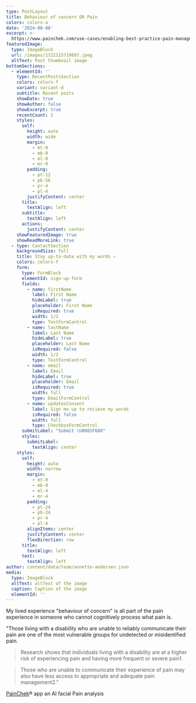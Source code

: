 ```yaml
---
type: PostLayout
title: Behaviour of concern OR Pain
colors: colors-a
date: '2024-08-08'
excerpt: >-
  https://www.painchek.com/use-cases/enabling-best-practice-pain-management-across-the-disability-sector/
featuredImage:
  type: ImageBlock
  url: /images/1722115719097.jpeg
  altText: Post thumbnail image
bottomSections:
  - elementId: ''
    type: RecentPostsSection
    colors: colors-f
    variant: variant-d
    subtitle: Recent posts
    showDate: true
    showAuthor: false
    showExcerpt: true
    recentCount: 2
    styles:
      self:
        height: auto
        width: wide
        margin:
          - mt-0
          - mb-0
          - ml-0
          - mr-0
        padding:
          - pt-12
          - pb-56
          - pr-4
          - pl-4
        justifyContent: center
      title:
        textAlign: left
      subtitle:
        textAlign: left
      actions:
        justifyContent: center
    showFeaturedImage: true
    showReadMoreLink: true
  - type: ContactSection
    backgroundSize: full
    title: Stay up-to-date with my words ✍️
    colors: colors-f
    form:
      type: FormBlock
      elementId: sign-up-form
      fields:
        - name: firstName
          label: First Name
          hideLabel: true
          placeholder: First Name
          isRequired: true
          width: 1/2
          type: TextFormControl
        - name: lastName
          label: Last Name
          hideLabel: true
          placeholder: Last Name
          isRequired: false
          width: 1/2
          type: TextFormControl
        - name: email
          label: Email
          hideLabel: true
          placeholder: Email
          isRequired: true
          width: full
          type: EmailFormControl
        - name: updatesConsent
          label: Sign me up to recieve my words
          isRequired: false
          width: full
          type: CheckboxFormControl
      submitLabel: "Submit \U0001F680"
      styles:
        submitLabel:
          textAlign: center
    styles:
      self:
        height: auto
        width: narrow
        margin:
          - mt-0
          - mb-0
          - ml-4
          - mr-4
        padding:
          - pt-24
          - pb-24
          - pr-4
          - pl-4
        alignItems: center
        justifyContent: center
        flexDirection: row
      title:
        textAlign: left
      text:
        textAlign: left
author: content/data/team/annette-andersen.json
media:
  type: ImageBlock
  altText: altText of the image
  caption: Caption of the image
  elementId: ''
---
```

My lived experience "behaviour of concern" is all part of the pain experience in someone who cannot cognitively process what pain is.

"Those living with a disability who are unable to reliably communicate their pain are one of the most vulnerable groups for undetected or misidentified pain.



> Research shows that individuals living with a disability are at a higher risk of experiencing pain and having more frequent or severe pain1.

> Those who are unable to communicate their experience of pain may also have less access to appropriate and adequate pain management2."



[PainChek](https://www.painchek.com/use-cases/enabling-best-practice-pain-management-across-the-disability-sector/)® app an AI facial Pain analysis



